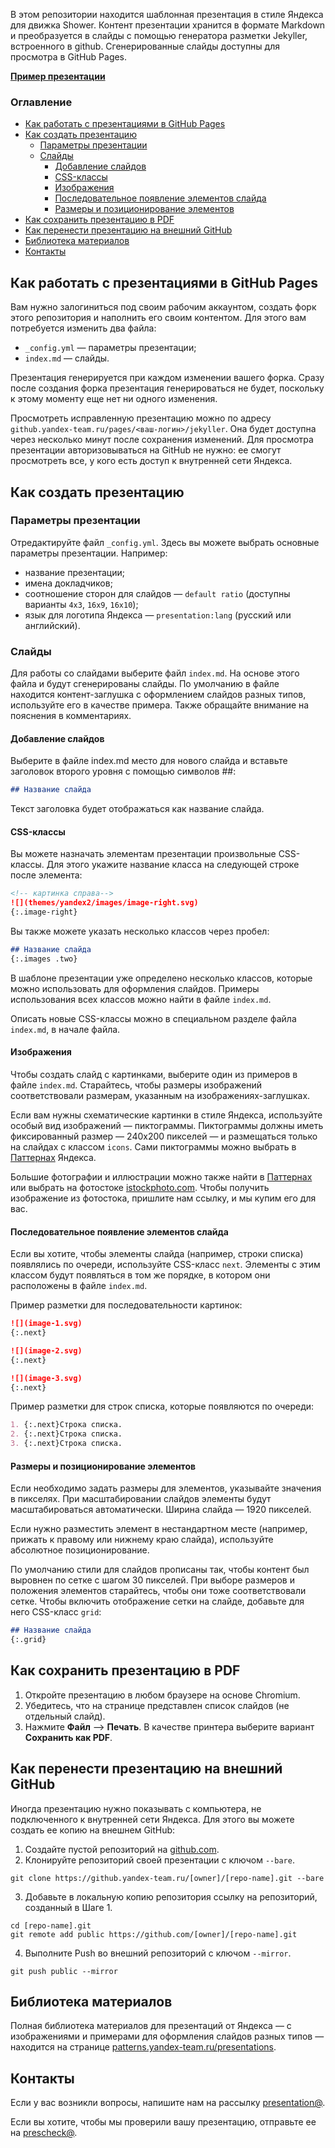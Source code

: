 В этом репозитории находится шаблонная презентация в стиле Яндекса для движка Shower. Контент презентации хранится в формате Markdown и преобразуется в слайды с помощью генератора разметки Jekyller, встроенного в github. Cгенерированные слайды доступны для просмотра в GitHub Pages.

**[Пример презентации](https://github.yandex-team.ru/pages/presentation/jekyller/)**

### Оглавление

- [Как работать с презентациями в GitHub Pages](#Как-работать-с-презентациями-в-github-pages)
- [Как создать презентацию](#Как-создать-презентацию)
  - [Параметры презентации](#Параметры-презентации)  
  - [Слайды](#Слайды)
    - [Добавление слайдов](#Добавление-слайдов)
    - [CSS-классы](#css-классы)
    - [Изображения](#Изображения)
    - [Последовательное появление элементов слайда](#Последовательное-появление-элементов-слайда)
    - [Размеры и позиционирование элементов](#Размеры-и-позиционирование-элементов)
- [Как сохранить презентацию в PDF](#Как-сохранить-презентацию-в-pdf)
- [Как перенести презентацию на внешний GitHub](#Как-перенести-презентацию-на-внешний-github)
- [Библиотека материалов](#Библиотека-материалов)
- [Контакты](#Контакты)

## Как работать с презентациями в GitHub Pages

Вам нужно залогиниться под своим рабочим аккаунтом, создать форк этого репозитория и наполнить его своим контентом. Для этого вам потребуется изменить два файла: 
  - `_config.yml` — параметры презентации;
  - `index.md` — слайды.

Презентация генерируется при каждом изменении вашего форка. Cразу после создания форка презентация генерироваться не будет, поскольку к этому моменту еще нет ни одного изменения.

Просмотреть исправленную презентацию можно по адресу `github.yandex-team.ru/pages/<ваш-логин>/jekyller`. Она будет доступна через несколько минут после сохранения изменений. Для просмотра презентации авторизовываться на GitHub не нужно: ее смогут просмотреть все, у кого есть доступ к внутренней сети Яндекса. 

## Как создать презентацию

### Параметры презентации
Отредактируйте файл `_config.yml`. Здесь вы можете выбрать основные параметры презентации. Например: 
* название презентации; 
* имена докладчиков;
* соотношение сторон для слайдов — `default ratio` (доступны варианты `4x3`, `16x9`, `16x10`);
* язык для логотипа Яндекса — `presentation:lang` (русский или английский).

### Слайды
Для работы со слайдами выберите файл `index.md`. На основе этого файла и будут сгенерированы слайды. По умолчанию в файле находится контент-заглушка с оформлением слайдов разных типов, используйте его в качестве примера. Также обращайте внимание на пояснения в комментариях.

#### Добавление слайдов
Выберите в файле index.md место для нового слайда и вставьте заголовок второго уровня с помощью символов ##:

```md
## Название слайда
```
Текст заголовка будет отображаться как название слайда.

#### CSS-классы

Вы можете назначать элементам презентации произвольные CSS-классы. Для этого укажите название класса на следующей строке после элемента:

```md
<!-- картинка справа-->
![](themes/yandex2/images/image-right.svg)
{:.image-right}
```

Вы также можете указать несколько классов через пробел:

```md
## Название слайда
{:.images .two}
```

В шаблоне презентации уже определено несколько классов, которые можно использовать для оформления слайдов. Примеры использования всех классов можно найти в файле `index.md`.

Описать новые CSS-классы можно в специальном разделе файла `index.md`, в начале файла.

#### Изображения

Чтобы создать слайд с картинками, выберите один из примеров в файле `index.md`. Старайтесь, чтобы размеры изображений соответствовали размерам, указанным на изображениях-заглушках.

Если вам нужны схематические картинки в стиле Яндекса, используйте особый вид изображений — пиктограммы. Пиктограммы должны иметь фиксированный размер — 240x200 пикселей — и размещаться только на слайдах с классом `icons`. Сами пиктограммы можно выбрать в [Паттернах](https://patterns.yandex-team.ru/presentations?typeIn=icons) Яндекса. 

Большие фотографии и иллюстрации можно также найти в [Паттернах](https://patterns.yandex-team.ru) или выбрать на фотостоке [istockphoto.com](http://www.istockphoto.com/ru). Чтобы получить изображение из фотостока, пришлите нам ссылку, и мы купим его для вас.

#### Последовательное появление элементов слайда

Если вы хотите, чтобы элементы слайда (например, строки списка) появлялись по очереди, используйте CSS-класс `next`. Элементы с этим классом будут появляться в том же порядке, в котором они расположены в файле `index.md`. 

Пример разметки для последовательности картинок:

```md
![](image-1.svg)
{:.next}

![](image-2.svg)
{:.next}

![](image-3.svg)
{:.next}
```

Пример разметки для строк списка, которые появляются по очереди:

```md
1. {:.next}Строка списка.
2. {:.next}Строка списка.
3. {:.next}Строка списка.
```

#### Размеры и позиционирование элементов

Если необходимо задать размеры для элементов, указывайте значения в пикселях. При масштабировании слайдов элементы будут масштабироваться автоматически. Ширина слайда — 1920 пикселей. 

Если нужно разместить элемент в нестандартном месте (например, прижать к правому или нижнему краю слайда), используйте абсолютное позиционирование. 

По умолчанию стили для слайдов прописаны так, чтобы контент был выровнен по сетке с шагом 30 пикселей. При выборе размеров и положения элементов старайтесь, чтобы они тоже соответствовали сетке. Чтобы включить отображение сетки на слайде, добавьте для него CSS-класс `grid`:

```md
## Название слайда
{:.grid}
```

## Как сохранить презентацию в PDF

1. Откройте презентацию в любом браузере на основе Chromium.
2. Убедитесь, что на странице представлен список слайдов (не отдельный слайд).
3. Нажмите **Файл** ⟶ **Печать**. В качестве принтера выберите вариант **Сохранить как PDF**.

## Как перенести презентацию на внешний GitHub

Иногда презентацию нужно показывать с компьютера, не подключенного к внутренней сети Яндекса. Для этого вы можете создать ее копию на внешнем GitHub:

1. Создайте пустой репозиторий на [github.com](https://github.com).
2. Клонируйте репозиторий своей презентации с ключом `--bare`.
```
git clone https://github.yandex-team.ru/[owner]/[repo-name].git --bare
```
3. Добавьте в локальную копию репозитория ссылку на репозиторий, созданный в Шаге 1.
```
cd [repo-name].git
git remote add public https://github.com/[owner]/[repo-name].git
```
4. Выполните Push во внешний репозиторий с ключом `--mirror`.
```
git push public --mirror
```

## Библиотека материалов

Полная библиотека материалов для презентаций от Яндекса — с изображениями и примерами для оформления слайдов разных типов — находится на странице [patterns.yandex-team.ru/presentations](https://patterns.yandex-team.ru/presentations).

## Контакты

Если у вас возникли вопросы, напишите нам на рассылку [presentation@](presentation@yandex-team.ru). 

Если вы хотите, чтобы мы проверили вашу презентацию, отправьте ее на [prescheck@](prescheck@yandex-team.ru).
